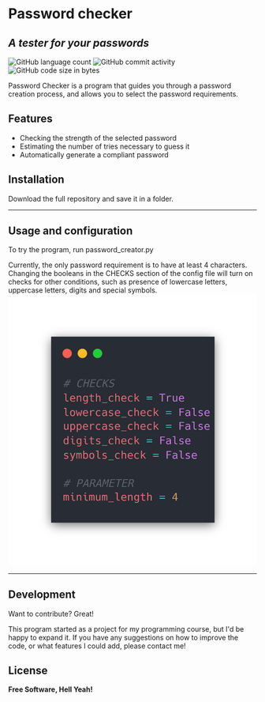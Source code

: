 # Password checker
## _A tester for your passwords_

![GitHub language count](https://img.shields.io/github/languages/count/axel-a-arnone/pw_checker)
![GitHub commit activity](https://img.shields.io/github/commit-activity/w/axel-a-arnone/pw_checker)
![GitHub code size in bytes](https://img.shields.io/github/languages/code-size/axel-a-arnone/pw_checker)

Password Checker is a program that guides you through a password creation process, and allows you to select the password requirements.

## Features

- Checking the strength of the selected password
- Estimating the number of tries necessary to guess it
- Automatically generate a compliant password


## Installation

Download the full repository and save it in a folder.

---

## Usage and configuration

To try the program, run password_creator.py

Currently, the only password requirement is to have at least 4 characters.
Changing the booleans in the CHECKS section of the config file will turn on checks for other conditions, such as presence of lowercase letters, uppercase letters, digits and special symbols.
![](/images/config_img.png)

---

## Development

Want to contribute? Great!

This program started as a project for my programming course, but I'd be happy to expand it.
If you have any suggestions on how to improve the code, or what features I could add, please contact me!


## License

**Free Software, Hell Yeah!**

